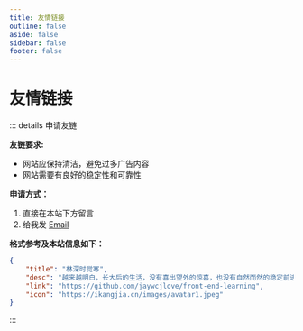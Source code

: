 ```yaml
---
title: 友情链接
outline: false
aside: false
sidebar: false
footer: false
---
```


<script setup>
import Friends from '../.vitepress/theme/components/Friends.vue';
</script>

# 友情链接


::: details 申请友链

**友链要求:**

- 网站应保持清洁，避免过多广告内容
- 网站需要有良好的稳定性和可靠性

**申请方式：**
1. 直接在本站下方留言 <badge type="warning" text="评论功能开发中..."/>
2. 给我发 [Email](mailto:ikangjia.cn@outlook.com)

**格式参考及本站信息如下：**

```json
{
    "title": "林深时觉寒",
    "desc": "越来越明白，长大后的生活，没有喜出望外的惊喜，也没有自然而然的稳定前进，有的只不过是需要带上披荆斩棘般的勇气去开拓！",
    "link": "https://github.com/jaywcjlove/front-end-learning",
    "icon": "https://ikangjia.cn/images/avatar1.jpeg"
}
```
:::

<Friends/>